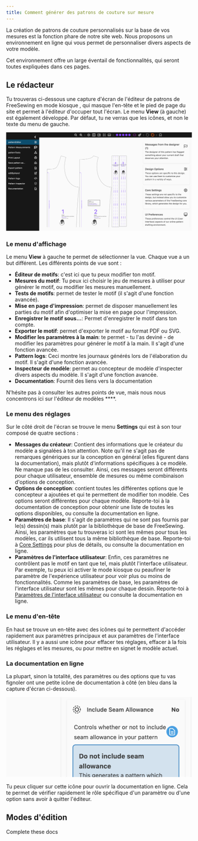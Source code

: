 ```yaml
---
title: Comment générer des patrons de couture sur mesure
---
```


La création de patrons de couture personnalisés sur la base de vos mesures est la fonction phare de notre site web. Nous proposons un environnement en ligne qui vous permet de personnaliser divers aspects de votre modèle.

Cet environnement offre un large éventail de fonctionnalités, qui seront toutes expliquées dans ces pages.

<ControlTip />

## Le rédacteur

Tu trouveras ci-dessous une capture d'écran de l'éditeur de patrons de FreeSewing en mode kiosque [](/docs/about/site/draft/ui-settings/kiosk) , qui masque l'en-tête et le pied de page du site et permet à l'éditeur d'occuper tout l'écran. Le menu **View** (à gauche) est également développé. Par défaut, tu ne verras que les icônes, et non le texte du menu de gauche.

![Capture d'écran de l'éditeur de modèles de FreeSewing](editor.png "Capture d'écran de l'éditeur de motifs de Freesewing")

### Le menu d'affichage

Le menu **View** à gauche te permet de sélectionner la vue. Chaque vue a un but différent. Les différents points de vue sont :

- **Éditeur de motifs**: c'est ici que tu peux modifier ton motif.
- **Mesures du motif**: Tu peux ici choisir le jeu de mesures à utiliser pour générer le motif, ou modifier les mesures manuellement.
- **Tests de motifs**: permet de tester le motif (il s'agit d'une fonction avancée).
- **Mise en page d'impression**: permet de disposer manuellement les parties du motif afin d'optimiser la mise en page pour l'impression.
- **Enregistrer le motif sous...**: Permet d'enregistrer le motif dans ton compte.
- **Exporter le motif**: permet d'exporter le motif au format PDF ou SVG.
- **Modifier les paramètres à la main**: te permet - tu l'as deviné - de modifier les paramètres pour générer le motif à la main. Il s'agit d'une fonction avancée.
- **Pattern logs**: Ceci montre les journaux générés lors de l'élaboration du motif. Il s'agit d'une fonction avancée.
- **Inspecteur de modèle**: permet au concepteur de modèle d'inspecter divers aspects du modèle. Il s'agit d'une fonction avancée.
- **Documentation**: Fournit des liens vers la documentation

N'hésite pas à consulter les autres points de vue, mais nous nous concentrons ici sur l'éditeur de modèles ****.

### Le menu des réglages

Sur le côté droit de l'écran se trouve le menu **Settings** qui est à son tour composé de quatre sections :

- **Messages du créateur**: Contient des informations que le créateur du modèle a signalées à ton attention. Note qu'il ne s'agit pas de remarques génériques sur la conception en général (elles figurent dans la documentation), mais plutôt d'informations spécifiques à ce modèle. Ne manque pas de les consulter. Ainsi, ces messages seront différents pour chaque utilisateur, ensemble de mesures ou même combinaison d'options de conception.
- **Options de conception**: contient toutes les différentes options que le concepteur a ajoutées et qui te permettent de modifier ton modèle. Ces options seront différentes pour chaque modèle. Reporte-toi à la documentation de conception pour obtenir une liste de toutes les options disponibles, ou consulte la documentation en ligne.
- **Paramètres de base**: Il s'agit de paramètres qui ne sont pas fournis par le(s) dessin(s) mais plutôt par la bibliothèque de base de FreeSewing. Ainsi, les paramètres que tu trouveras ici sont les mêmes pour tous les modèles, car ils utilisent tous la même bibliothèque de base. Reporte-toi à [Core Settings](/docs/about/site/draft/core-settings) pour plus de détails, ou consulte la documentation en ligne.
- **Paramètres de l'interface utilisateur**: Enfin, ces paramètres ne contrôlent pas le motif en tant que tel, mais plutôt l'interface utilisateur. Par exemple, tu peux ici activer le mode kiosque ou peaufiner le paramètre de l'expérience utilisateur pour voir plus ou moins de fonctionnalités. Comme les paramètres de base, les paramètres de l'interface utilisateur sont les mêmes pour chaque dessin. Reporte-toi à [Paramètres de l'interface utilisateur](/docs/about/site/draft/ui-settings) ou consulte la documentation en ligne.

### Le menu d'en-tête

En haut se trouve un en-tête avec des icônes qui te permettent d'accéder rapidement aux paramètres principaux et aux paramètres de l'interface utilisateur. Il y a aussi une icône pour effacer tes réglages, effacer à la fois les réglages et les mesures, ou pour mettre en signet le modèle actuel.

### La documentation en ligne

La plupart, sinon la totalité, des paramètres ou des options que tu vas fignoler ont une petite icône de documentation à côté (en bleu dans la capture d'écran ci-dessous).

![Capture d'écran de l'icône docs](docs.png)

Tu peux cliquer sur cette icône pour ouvrir la documentation en ligne. Cela te permet de vérifier rapidement le rôle spécifique d'un paramètre ou d'une option sans avoir à quitter l'éditeur.

## Modes d'édition

<Fixme>Complete these docs</Fixme>
